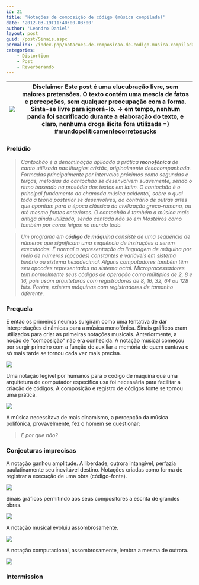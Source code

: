 ```yaml
---
id: 21
title: 'Notações de composição de código (música compilada)'
date: '2012-03-19T11:40:00-03:00'
author: 'Leandro Daniel'
layout: post
guid: /post/Sinais.aspx
permalink: /index.php/notacoes-de-composicao-de-codigo-musica-compilada/
categories:
    - Distortion
    - Post
    - Reverberando
---
```


| ![](http://leandrodaniel.com/pics/stophand.png) | **Disclaimer**  Este post é uma elucubração livre, sem maiores pretensões. O texto contém uma mescla de fatos e percepções, sem qualquer preocupação com a forma.  Sinta-se livre para ignorá-lo.  -&gt; em tempo, nenhum panda foi sacrificado durante a elaboração do texto, e claro, nenhuma droga ilícita fora utilizada =)  \#mundopoliticamentecorretosucks |
|---|---|

### Prelúdio

> *Cantochão é a denominação aplicada à prática **monofônica** de canto utilizada nas liturgias cristãs, originalmente desacompanhada. Formadas principalmente por intervalos próximos como segundas e terças, melodias do cantochão se desenvolvem suavemente, sendo o ritmo baseado na prosódia dos textos em latim. O cantochão é o principal fundamento da chamada música ocidental, sobre o qual toda a teoria posterior se desenvolveu, ao contrário de outras artes que apontam para a época clássica da civilização greco-romana, ou até mesmo fontes anteriores. O cantochão é também a música mais antiga ainda utilizada, sendo cantada não só em Mosteiros como também por coros leigos no mundo todo.*

> *Um programa em **código de máquina** consiste de uma sequência de números que significam uma sequência de instruções a serem executadas. É normal a representação da linguagem de máquina por meio de números (opcodes) constantes e variáveis em sistema binário ou sistema hexadecimal. Alguns computadores também têm seu opcodes representados no sistema octal. Microprocessadores tem normalmente seus códigos de operação como múltiplos de 2, 8 e 16, pois usam arquiteturas com registradores de 8, 16, 32, 64 ou 128 bits. Porém, existem máquinas com registradores de tamanho diferente.*

### Prequela

E então os primeiros neumas surgiram como uma tentativa de dar interpretações dinâmicas para a música monofônica. Sinais gráficos eram utilizados para criar as primeiras notações musicais. Anteriormente, a noção de "composição" não era conhecida. A notação musical começou por surgir primeiro com a função de auxiliar a memória de quem cantava e só mais tarde se tornou cada vez mais precisa.

![](http://leandrodaniel.com/pics/neumasLAUDAMUSTE1.png)

Uma notação legível por humanos para o código de máquina que uma arquitetura de computador específica usa foi necessária para facilitar a criação de códigos. A composição e registro de códigos fonte se tornou uma prática.

![](http://leandrodaniel.com/pics/assemblyNeuma.png)

A música necessitava de mais dinamismo, a percepção da música polifônica, provavelmente, fez o homem se questionar:

> *E por que não?*

### Conjecturas imprecisas

A notação ganhou amplitude. A liberdade, outrora intangível, perfazia paulatinamente seu inevitável destino. Notações criadas como forma de registrar a execução de uma obra (código-fonte).

![](http://leandrodaniel.com/pics/neumas.png)

Sinais gráficos permitindo aos seus compositores a escrita de grandes obras.

![](http://leandrodaniel.com/pics/cplusplusNeuma.png)

A notação musical evoluiu assombrosamente.

![](http://leandrodaniel.com/pics/danceOfEternityScore.png)

A notação computacional, assombrosamente, lembra a mesma de outrora.

![](http://leandrodaniel.com/pics/rubyNeuma1.png)

### Intermission